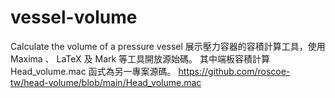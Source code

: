 # vessel-volume
Calculate the volume of a pressure vessel
展示壓力容器的容積計算工具，使用 Maxima 、 LaTeX 及 Mark 等工具開放源始碼。
其中端板容積計算 Head_volume.mac 函式為另一專案源碼。 https://github.com/roscoe-tw/head-volume/blob/main/Head_volume.mac
